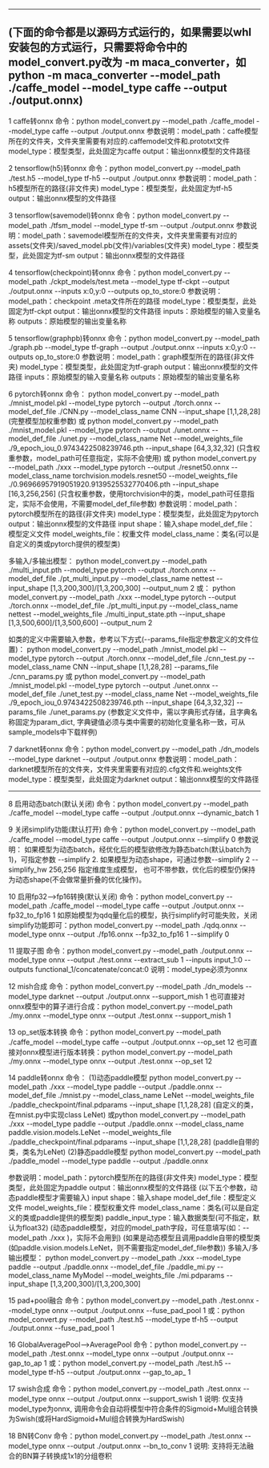 --------------------------------------------------------------------------------------------
(下面的命令都是以源码方式运行的，如果需要以whl安装包的方式运行，只需要将命令中的model_convert.py改为 -m maca_converter，如python -m maca_converter --model_path ./caffe_model --model_type caffe --output ./output.onnx)
---------------------------------------------------------------------------------------------
1 caffe转onnx
   命令：python model_convert.py --model_path ./caffe_model --model_type caffe --output ./output.onnx
   参数说明：model_path：caffe模型所在的文件夹，文件夹里需要有对应的.caffemodel文件和.prototxt文件
                   model_type：模型类型，此处固定为caffe
                   output：输出onnx模型的文件路径
   
2 tensorflow(h5)转onnx
   命令：python model_convert.py --model_path ./test.h5 --model_type tf-h5  --output ./output.onnx
   参数说明：model_path：h5模型所在的路径(非文件夹)
                   model_type：模型类型，此处固定为tf-h5
                   output：输出onnx模型的文件路径  

3 tensorflow(savemodel)转onnx
   命令：python model_convert.py --model_path ./tfsm_model  --model_type tf-sm --output ./output.onnx
   参数说明：model_path：savemodel模型所在的文件夹，文件夹里需要有对应的assets(文件夹)/saved_model.pb(文件)/variables(文件夹)
                   model_type：模型类型，此处固定为tf-sm
                   output：输出onnx模型的文件路径

4 tensorflow(checkpoint)转onnx
   命令：python model_convert.py --model_path ./ckpt_models/test.meta --model_type tf-ckpt  --output ./output.onnx --inputs x:0,y:0  --outputs op_to_store:0
   参数说明：model_path：checkpoint .meta文件所在的路径
                   model_type：模型类型，此处固定为tf-ckpt
                   output：输出onnx模型的文件路径
                   inputs：原始模型的输入变量名称
                   outputs：原始模型的输出变量名称

5 tensorflow(graphpb)转onnx
   命令：python model_convert.py --model_path ./graph.pb  --model_type tf-graph  --output ./output.onnx --inputs x:0,y:0  --outputs op_to_store:0
   参数说明：model_path：graph模型所在的路径(非文件夹)
                   model_type：模型类型，此处固定为tf-graph
                   output：输出onnx模型的文件路径
                   inputs：原始模型的输入变量名称
                   outputs：原始模型的输出变量名称

6 pytorch转onnx
   命令： python model_convert.py --model_path ./mnist_model.pkl  --model_type pytorch  --output ./torch.onnx  --model_def_file  ./CNN.py  --model_class_name CNN --input_shape [1,1,28,28]   (完整模型加权重参数)
              或 python model_convert.py --model_path ./mnist_model.pkl  --model_type pytorch  --output ./unet.onnx  --model_def_file  ./unet.py   --model_class_name Net  --model_weights_file ./9_epoch_iou_0.9743422508239746.pth  --input_shape [64,3,32,32]  (只含权重参数，model_path可任意指定，实际不会使用)
              或 python model_convert.py --model_path ./xxx --model_type pytorch  --output ./resnet50.onnx  --model_class_name torchvision.models.resnet50  --model_weights_file ./0.96966957919051920.9139525532770406.pth   --input_shape [16,3,256,256]  (只含权重参数，使用torchvision中的类，model_path可任意指定，实际不会使用，不需要model_def_file参数)
   参数说明：model_path：pytorch模型所在的路径(非文件夹)
                   model_type：模型类型，此处固定为pytorch
                   output：输出onnx模型的文件路径
                   input shape：输入shape
                   model_def_file：模型定义文件
                   model_weights_file：权重文件
                   model_class_name：类名(可以是自定义的类或pytorch提供的模型类)

   多输入/多输出模型：
     python model_convert.py --model_path ./multi_input.pth  --model_type pytorch  --output ./torch.onnx  --model_def_file  ./pt_multi_input.py   --model_class_name nettest --input_shape [1,3,200,300]/[1,3,200,300] --output_num 2
   或：
     python model_convert.py --model_path ./xxx   --model_type pytorch  --output ./torch.onnx  --model_def_file  ./pt_multi_input.py   --model_class_name nettest  --model_weights_file ./multi_input_state.pth  --input_shape [1,3,500,600]/[1,3,500,600] --output_num 2  

   如类的定义中需要输入参数，参考以下方式(--params_file指定参数定义的文件位置)：
     python model_convert.py --model_path ./mnist_model.pkl  --model_type pytorch  --output ./torch.onnx  --model_def_file  ./cnn_test.py  --model_class_name CNN --input_shape [1,1,28,28] --params_file  ./cnn_params.py
   或
     python model_convert.py --model_path ./mnist_model.pkl  --model_type pytorch  --output ./unet.onnx  --model_def_file  ./unet_test.py   --model_class_name Net  --model_weights_file ./9_epoch_iou_0.9743422508239746.pth  --input_shape [64,3,32,32] --params_file ./unet_params.py 
   (参数定义文件中，需以字典形式存储，且字典名称固定为param_dict, 字典键值必须与类中需要的初始化变量名称一致，可从sample_models中下载样例)      

7 darknet转onnx
   命令：python model_convert.py --model_path ./dn_models --model_type darknet  --output ./output.onnx
   参数说明：model_path：darknet模型所在的文件夹，文件夹里需要有对应的.cfg文件和.weights文件
                   model_type：模型类型，此处固定为darknet
                   output：输出onnx模型的文件路径

****************************************************************************************
8 启用动态batch(默认关闭)
   命令：python model_convert.py --model_path ./caffe_model --model_type caffe --output ./output.onnx  --dynamic_batch 1
                
9 关闭simplify功能(默认打开)
   命令：python model_convert.py --model_path ./caffe_model --model_type caffe --output ./output.onnx  --simplify 0
   参数说明：
            如果模型为动态batch，经优化后的模型欲修改为静态batch(默认batch为1)，可指定参数 --simplify 2.
            如果模型为动态shape，可通过参数--simplify 2 --simplify_hw 256,256 指定维度生成模型，
            也可不带参数，优化后的模型仍保持为动态shape(不会做常量折叠的优化操作)。

10 启用fp32-->fp16转换(默认关闭)
   命令：python model_convert.py --model_path ./caffe_model --model_type caffe --output ./output.onnx  --fp32_to_fp16 1
   如原始模型为qdq量化后的模型，执行simplify时可能失败，关闭simplify功能即可：python model_convert.py --model_path ./qdq.onnx --model_type onnx --output ./fp16.onnx  --fp32_to_fp16 1 --simplify 0

11 提取子图
   命令：python model_convert.py --model_path ./output.onnx  --model_type onnx   --output ./test.onnx  --extract_sub 1 --inputs input_1:0  --outputs functional_1/concatenate/concat:0
   说明：model_type必须为onnx

12 mish合成
   命令：python model_convert.py --model_path ./dn_models --model_type darknet  --output ./output.onnx --support_mish 1
   也可直接对onnx模型中的算子进行合成：python model_convert.py --model_path ./my.onnx --model_type onnx --output ./test.onnx  --support_mish 1

13 op_set版本转换
   命令：python model_convert.py --model_path ./caffe_model --model_type caffe --output ./output.onnx  --op_set 12
   也可直接对onnx模型进行版本转换：python model_convert.py --model_path ./my.onnx --model_type onnx --output ./test.onnx  --op_set 12

14 paddle转onnx
   命令：
          (1)动态paddle模型
            python model_convert.py --model_path ./xxx   --model_type paddle   --output ./paddle.onnx  --model_def_file  ./mnist.py --model_class_name LeNet  --model_weights_file ./paddle_checkpoint/final.pdparams --input_shape [1,1,28,28]  (自定义的类，在mnist.py中实现class LeNet)
          或python model_convert.py --model_path ./xxx  --model_type paddle   --output ./paddle.onnx  --model_class_name paddle.vision.models.LeNet  --model_weights_file ./paddle_checkpoint/final.pdparams --input_shape [1,1,28,28]    (paddle自带的类，类名为LeNet)
        (2)静态paddle模型
          python model_convert.py --model_path ./paddle_model   --model_type paddle   --output ./paddle.onnx 
           
   参数说明：model_path：pytorch模型所在的路径(非文件夹)
                   model_type：模型类型，此处固定为paddle
                   output：输出onnx模型的文件路径
                   (以下五个参数，动态paddle模型才需要输入)
                   input shape：输入shape
                   model_def_file：模型定义文件
                   model_weights_file：模型权重文件
                   model_class_name：类名(可以是自定义的类或paddle提供的模型类)
                   paddle_input_type：输入数据类型(可不指定，默认为float32)
                   (动态paddle模型，对应的model_path字段，可任意填写(如：--model_path ./xxx )，实际不会用到)
                   (如果是动态模型且调用paddle自带的模型类(如paddle.vision.models.LeNet，则不需要指定model_def_file参数))
   多输入/多输出模型：
     python model_convert.py --model_path ./xxx   --model_type paddle  --output ./paddle.onnx  --model_def_file  ./paddle_mi.py  --model_class_name MyModel  --model_weights_file ./mi.pdparams --input_shape [1,3,200,300]/[1,3,200,300]
      
15 pad+pool融合
   命令：python model_convert.py --model_path ./test.onnx --model_type onnx --output ./output.onnx  --fuse_pad_pool 1
   或：python model_convert.py --model_path ./test.h5 --model_type tf-h5  --output ./output.onnx --fuse_pad_pool 1
   
16 GlobalAveragePool-->AveragePool
   命令：python model_convert.py --model_path ./test.onnx --model_type onnx --output ./output.onnx  --gap_to_ap 1
   或：python model_convert.py --model_path ./test.h5 --model_type tf-h5  --output ./output.onnx --gap_to_ap_ 1

17 swish合成
   命令：python model_convert.py --model_path ./test.onnx --model_type onnx --output ./output.onnx --support_swish 1
   说明: 仅支持model_type为onnx, 调用命令会自动将模型中符合条件的Sigmoid+Mul组合转换为Swish(或将HardSigmoid+Mul组合转换为HardSwish)

18 BN转Conv
   命令：python model_convert.py --model_path ./test.onnx --model_type onnx --output ./output.onnx --bn_to_conv 1
   说明: 支持将无法融合的BN算子转换成1x1的分组卷积
